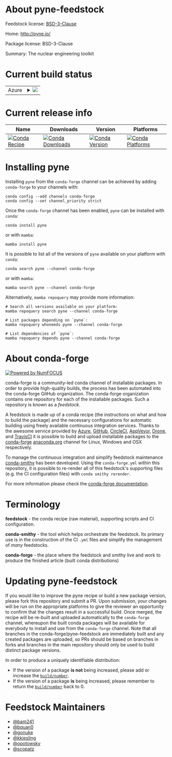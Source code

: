 About pyne-feedstock
====================

Feedstock license: [BSD-3-Clause](https://github.com/conda-forge/pyne-feedstock/blob/main/LICENSE.txt)

Home: http://pyne.io/

Package license: BSD-3-Clause

Summary: The nuclear engineering toolkit

Current build status
====================


<table>
    
  <tr>
    <td>Azure</td>
    <td>
      <details>
        <summary>
          <a href="https://dev.azure.com/conda-forge/feedstock-builds/_build/latest?definitionId=5454&branchName=main">
            <img src="https://dev.azure.com/conda-forge/feedstock-builds/_apis/build/status/pyne-feedstock?branchName=main">
          </a>
        </summary>
        <table>
          <thead><tr><th>Variant</th><th>Status</th></tr></thead>
          <tbody><tr>
              <td>linux_64_enable_dagmcdagmcenable_moabmoabenable_openmcnoopenmcnumpy1.22python3.10.____cpython</td>
              <td>
                <a href="https://dev.azure.com/conda-forge/feedstock-builds/_build/latest?definitionId=5454&branchName=main">
                  <img src="https://dev.azure.com/conda-forge/feedstock-builds/_apis/build/status/pyne-feedstock?branchName=main&jobName=linux&configuration=linux%20linux_64_enable_dagmcdagmcenable_moabmoabenable_openmcnoopenmcnumpy1.22python3.10.____cpython" alt="variant">
                </a>
              </td>
            </tr><tr>
              <td>linux_64_enable_dagmcdagmcenable_moabmoabenable_openmcnoopenmcnumpy1.22python3.8.____cpython</td>
              <td>
                <a href="https://dev.azure.com/conda-forge/feedstock-builds/_build/latest?definitionId=5454&branchName=main">
                  <img src="https://dev.azure.com/conda-forge/feedstock-builds/_apis/build/status/pyne-feedstock?branchName=main&jobName=linux&configuration=linux%20linux_64_enable_dagmcdagmcenable_moabmoabenable_openmcnoopenmcnumpy1.22python3.8.____cpython" alt="variant">
                </a>
              </td>
            </tr><tr>
              <td>linux_64_enable_dagmcdagmcenable_moabmoabenable_openmcnoopenmcnumpy1.22python3.9.____cpython</td>
              <td>
                <a href="https://dev.azure.com/conda-forge/feedstock-builds/_build/latest?definitionId=5454&branchName=main">
                  <img src="https://dev.azure.com/conda-forge/feedstock-builds/_apis/build/status/pyne-feedstock?branchName=main&jobName=linux&configuration=linux%20linux_64_enable_dagmcdagmcenable_moabmoabenable_openmcnoopenmcnumpy1.22python3.9.____cpython" alt="variant">
                </a>
              </td>
            </tr><tr>
              <td>linux_64_enable_dagmcdagmcenable_moabmoabenable_openmcnoopenmcnumpy1.23python3.11.____cpython</td>
              <td>
                <a href="https://dev.azure.com/conda-forge/feedstock-builds/_build/latest?definitionId=5454&branchName=main">
                  <img src="https://dev.azure.com/conda-forge/feedstock-builds/_apis/build/status/pyne-feedstock?branchName=main&jobName=linux&configuration=linux%20linux_64_enable_dagmcdagmcenable_moabmoabenable_openmcnoopenmcnumpy1.23python3.11.____cpython" alt="variant">
                </a>
              </td>
            </tr><tr>
              <td>linux_64_enable_dagmcdagmcenable_moabmoabenable_openmcnoopenmcnumpy1.26python3.12.____cpython</td>
              <td>
                <a href="https://dev.azure.com/conda-forge/feedstock-builds/_build/latest?definitionId=5454&branchName=main">
                  <img src="https://dev.azure.com/conda-forge/feedstock-builds/_apis/build/status/pyne-feedstock?branchName=main&jobName=linux&configuration=linux%20linux_64_enable_dagmcdagmcenable_moabmoabenable_openmcnoopenmcnumpy1.26python3.12.____cpython" alt="variant">
                </a>
              </td>
            </tr><tr>
              <td>linux_64_enable_dagmcdagmcenable_moabmoabenable_openmcopenmcnumpy1.22python3.10.____cpython</td>
              <td>
                <a href="https://dev.azure.com/conda-forge/feedstock-builds/_build/latest?definitionId=5454&branchName=main">
                  <img src="https://dev.azure.com/conda-forge/feedstock-builds/_apis/build/status/pyne-feedstock?branchName=main&jobName=linux&configuration=linux%20linux_64_enable_dagmcdagmcenable_moabmoabenable_openmcopenmcnumpy1.22python3.10.____cpython" alt="variant">
                </a>
              </td>
            </tr><tr>
              <td>linux_64_enable_dagmcdagmcenable_moabmoabenable_openmcopenmcnumpy1.22python3.8.____cpython</td>
              <td>
                <a href="https://dev.azure.com/conda-forge/feedstock-builds/_build/latest?definitionId=5454&branchName=main">
                  <img src="https://dev.azure.com/conda-forge/feedstock-builds/_apis/build/status/pyne-feedstock?branchName=main&jobName=linux&configuration=linux%20linux_64_enable_dagmcdagmcenable_moabmoabenable_openmcopenmcnumpy1.22python3.8.____cpython" alt="variant">
                </a>
              </td>
            </tr><tr>
              <td>linux_64_enable_dagmcdagmcenable_moabmoabenable_openmcopenmcnumpy1.22python3.9.____cpython</td>
              <td>
                <a href="https://dev.azure.com/conda-forge/feedstock-builds/_build/latest?definitionId=5454&branchName=main">
                  <img src="https://dev.azure.com/conda-forge/feedstock-builds/_apis/build/status/pyne-feedstock?branchName=main&jobName=linux&configuration=linux%20linux_64_enable_dagmcdagmcenable_moabmoabenable_openmcopenmcnumpy1.22python3.9.____cpython" alt="variant">
                </a>
              </td>
            </tr><tr>
              <td>linux_64_enable_dagmcdagmcenable_moabmoabenable_openmcopenmcnumpy1.23python3.11.____cpython</td>
              <td>
                <a href="https://dev.azure.com/conda-forge/feedstock-builds/_build/latest?definitionId=5454&branchName=main">
                  <img src="https://dev.azure.com/conda-forge/feedstock-builds/_apis/build/status/pyne-feedstock?branchName=main&jobName=linux&configuration=linux%20linux_64_enable_dagmcdagmcenable_moabmoabenable_openmcopenmcnumpy1.23python3.11.____cpython" alt="variant">
                </a>
              </td>
            </tr><tr>
              <td>linux_64_enable_dagmcdagmcenable_moabmoabenable_openmcopenmcnumpy1.26python3.12.____cpython</td>
              <td>
                <a href="https://dev.azure.com/conda-forge/feedstock-builds/_build/latest?definitionId=5454&branchName=main">
                  <img src="https://dev.azure.com/conda-forge/feedstock-builds/_apis/build/status/pyne-feedstock?branchName=main&jobName=linux&configuration=linux%20linux_64_enable_dagmcdagmcenable_moabmoabenable_openmcopenmcnumpy1.26python3.12.____cpython" alt="variant">
                </a>
              </td>
            </tr><tr>
              <td>linux_64_enable_dagmcdagmcenable_moabnomoabenable_openmcnoopenmcnumpy1.22python3.10.____cpython</td>
              <td>
                <a href="https://dev.azure.com/conda-forge/feedstock-builds/_build/latest?definitionId=5454&branchName=main">
                  <img src="https://dev.azure.com/conda-forge/feedstock-builds/_apis/build/status/pyne-feedstock?branchName=main&jobName=linux&configuration=linux%20linux_64_enable_dagmcdagmcenable_moabnomoabenable_openmcnoopenmcnumpy1.22python3.10.____cpython" alt="variant">
                </a>
              </td>
            </tr><tr>
              <td>linux_64_enable_dagmcdagmcenable_moabnomoabenable_openmcnoopenmcnumpy1.22python3.8.____cpython</td>
              <td>
                <a href="https://dev.azure.com/conda-forge/feedstock-builds/_build/latest?definitionId=5454&branchName=main">
                  <img src="https://dev.azure.com/conda-forge/feedstock-builds/_apis/build/status/pyne-feedstock?branchName=main&jobName=linux&configuration=linux%20linux_64_enable_dagmcdagmcenable_moabnomoabenable_openmcnoopenmcnumpy1.22python3.8.____cpython" alt="variant">
                </a>
              </td>
            </tr><tr>
              <td>linux_64_enable_dagmcdagmcenable_moabnomoabenable_openmcnoopenmcnumpy1.22python3.9.____cpython</td>
              <td>
                <a href="https://dev.azure.com/conda-forge/feedstock-builds/_build/latest?definitionId=5454&branchName=main">
                  <img src="https://dev.azure.com/conda-forge/feedstock-builds/_apis/build/status/pyne-feedstock?branchName=main&jobName=linux&configuration=linux%20linux_64_enable_dagmcdagmcenable_moabnomoabenable_openmcnoopenmcnumpy1.22python3.9.____cpython" alt="variant">
                </a>
              </td>
            </tr><tr>
              <td>linux_64_enable_dagmcdagmcenable_moabnomoabenable_openmcnoopenmcnumpy1.23python3.11.____cpython</td>
              <td>
                <a href="https://dev.azure.com/conda-forge/feedstock-builds/_build/latest?definitionId=5454&branchName=main">
                  <img src="https://dev.azure.com/conda-forge/feedstock-builds/_apis/build/status/pyne-feedstock?branchName=main&jobName=linux&configuration=linux%20linux_64_enable_dagmcdagmcenable_moabnomoabenable_openmcnoopenmcnumpy1.23python3.11.____cpython" alt="variant">
                </a>
              </td>
            </tr><tr>
              <td>linux_64_enable_dagmcdagmcenable_moabnomoabenable_openmcnoopenmcnumpy1.26python3.12.____cpython</td>
              <td>
                <a href="https://dev.azure.com/conda-forge/feedstock-builds/_build/latest?definitionId=5454&branchName=main">
                  <img src="https://dev.azure.com/conda-forge/feedstock-builds/_apis/build/status/pyne-feedstock?branchName=main&jobName=linux&configuration=linux%20linux_64_enable_dagmcdagmcenable_moabnomoabenable_openmcnoopenmcnumpy1.26python3.12.____cpython" alt="variant">
                </a>
              </td>
            </tr><tr>
              <td>linux_64_enable_dagmcdagmcenable_moabnomoabenable_openmcopenmcnumpy1.22python3.10.____cpython</td>
              <td>
                <a href="https://dev.azure.com/conda-forge/feedstock-builds/_build/latest?definitionId=5454&branchName=main">
                  <img src="https://dev.azure.com/conda-forge/feedstock-builds/_apis/build/status/pyne-feedstock?branchName=main&jobName=linux&configuration=linux%20linux_64_enable_dagmcdagmcenable_moabnomoabenable_openmcopenmcnumpy1.22python3.10.____cpython" alt="variant">
                </a>
              </td>
            </tr><tr>
              <td>linux_64_enable_dagmcdagmcenable_moabnomoabenable_openmcopenmcnumpy1.22python3.8.____cpython</td>
              <td>
                <a href="https://dev.azure.com/conda-forge/feedstock-builds/_build/latest?definitionId=5454&branchName=main">
                  <img src="https://dev.azure.com/conda-forge/feedstock-builds/_apis/build/status/pyne-feedstock?branchName=main&jobName=linux&configuration=linux%20linux_64_enable_dagmcdagmcenable_moabnomoabenable_openmcopenmcnumpy1.22python3.8.____cpython" alt="variant">
                </a>
              </td>
            </tr><tr>
              <td>linux_64_enable_dagmcdagmcenable_moabnomoabenable_openmcopenmcnumpy1.22python3.9.____cpython</td>
              <td>
                <a href="https://dev.azure.com/conda-forge/feedstock-builds/_build/latest?definitionId=5454&branchName=main">
                  <img src="https://dev.azure.com/conda-forge/feedstock-builds/_apis/build/status/pyne-feedstock?branchName=main&jobName=linux&configuration=linux%20linux_64_enable_dagmcdagmcenable_moabnomoabenable_openmcopenmcnumpy1.22python3.9.____cpython" alt="variant">
                </a>
              </td>
            </tr><tr>
              <td>linux_64_enable_dagmcdagmcenable_moabnomoabenable_openmcopenmcnumpy1.23python3.11.____cpython</td>
              <td>
                <a href="https://dev.azure.com/conda-forge/feedstock-builds/_build/latest?definitionId=5454&branchName=main">
                  <img src="https://dev.azure.com/conda-forge/feedstock-builds/_apis/build/status/pyne-feedstock?branchName=main&jobName=linux&configuration=linux%20linux_64_enable_dagmcdagmcenable_moabnomoabenable_openmcopenmcnumpy1.23python3.11.____cpython" alt="variant">
                </a>
              </td>
            </tr><tr>
              <td>linux_64_enable_dagmcdagmcenable_moabnomoabenable_openmcopenmcnumpy1.26python3.12.____cpython</td>
              <td>
                <a href="https://dev.azure.com/conda-forge/feedstock-builds/_build/latest?definitionId=5454&branchName=main">
                  <img src="https://dev.azure.com/conda-forge/feedstock-builds/_apis/build/status/pyne-feedstock?branchName=main&jobName=linux&configuration=linux%20linux_64_enable_dagmcdagmcenable_moabnomoabenable_openmcopenmcnumpy1.26python3.12.____cpython" alt="variant">
                </a>
              </td>
            </tr><tr>
              <td>linux_64_enable_dagmcnodagmcenable_moabmoabenable_openmcnoopenmcnumpy1.22python3.10.____cpython</td>
              <td>
                <a href="https://dev.azure.com/conda-forge/feedstock-builds/_build/latest?definitionId=5454&branchName=main">
                  <img src="https://dev.azure.com/conda-forge/feedstock-builds/_apis/build/status/pyne-feedstock?branchName=main&jobName=linux&configuration=linux%20linux_64_enable_dagmcnodagmcenable_moabmoabenable_openmcnoopenmcnumpy1.22python3.10.____cpython" alt="variant">
                </a>
              </td>
            </tr><tr>
              <td>linux_64_enable_dagmcnodagmcenable_moabmoabenable_openmcnoopenmcnumpy1.22python3.8.____cpython</td>
              <td>
                <a href="https://dev.azure.com/conda-forge/feedstock-builds/_build/latest?definitionId=5454&branchName=main">
                  <img src="https://dev.azure.com/conda-forge/feedstock-builds/_apis/build/status/pyne-feedstock?branchName=main&jobName=linux&configuration=linux%20linux_64_enable_dagmcnodagmcenable_moabmoabenable_openmcnoopenmcnumpy1.22python3.8.____cpython" alt="variant">
                </a>
              </td>
            </tr><tr>
              <td>linux_64_enable_dagmcnodagmcenable_moabmoabenable_openmcnoopenmcnumpy1.22python3.9.____cpython</td>
              <td>
                <a href="https://dev.azure.com/conda-forge/feedstock-builds/_build/latest?definitionId=5454&branchName=main">
                  <img src="https://dev.azure.com/conda-forge/feedstock-builds/_apis/build/status/pyne-feedstock?branchName=main&jobName=linux&configuration=linux%20linux_64_enable_dagmcnodagmcenable_moabmoabenable_openmcnoopenmcnumpy1.22python3.9.____cpython" alt="variant">
                </a>
              </td>
            </tr><tr>
              <td>linux_64_enable_dagmcnodagmcenable_moabmoabenable_openmcnoopenmcnumpy1.23python3.11.____cpython</td>
              <td>
                <a href="https://dev.azure.com/conda-forge/feedstock-builds/_build/latest?definitionId=5454&branchName=main">
                  <img src="https://dev.azure.com/conda-forge/feedstock-builds/_apis/build/status/pyne-feedstock?branchName=main&jobName=linux&configuration=linux%20linux_64_enable_dagmcnodagmcenable_moabmoabenable_openmcnoopenmcnumpy1.23python3.11.____cpython" alt="variant">
                </a>
              </td>
            </tr><tr>
              <td>linux_64_enable_dagmcnodagmcenable_moabmoabenable_openmcnoopenmcnumpy1.26python3.12.____cpython</td>
              <td>
                <a href="https://dev.azure.com/conda-forge/feedstock-builds/_build/latest?definitionId=5454&branchName=main">
                  <img src="https://dev.azure.com/conda-forge/feedstock-builds/_apis/build/status/pyne-feedstock?branchName=main&jobName=linux&configuration=linux%20linux_64_enable_dagmcnodagmcenable_moabmoabenable_openmcnoopenmcnumpy1.26python3.12.____cpython" alt="variant">
                </a>
              </td>
            </tr><tr>
              <td>linux_64_enable_dagmcnodagmcenable_moabmoabenable_openmcopenmcnumpy1.22python3.10.____cpython</td>
              <td>
                <a href="https://dev.azure.com/conda-forge/feedstock-builds/_build/latest?definitionId=5454&branchName=main">
                  <img src="https://dev.azure.com/conda-forge/feedstock-builds/_apis/build/status/pyne-feedstock?branchName=main&jobName=linux&configuration=linux%20linux_64_enable_dagmcnodagmcenable_moabmoabenable_openmcopenmcnumpy1.22python3.10.____cpython" alt="variant">
                </a>
              </td>
            </tr><tr>
              <td>linux_64_enable_dagmcnodagmcenable_moabmoabenable_openmcopenmcnumpy1.22python3.8.____cpython</td>
              <td>
                <a href="https://dev.azure.com/conda-forge/feedstock-builds/_build/latest?definitionId=5454&branchName=main">
                  <img src="https://dev.azure.com/conda-forge/feedstock-builds/_apis/build/status/pyne-feedstock?branchName=main&jobName=linux&configuration=linux%20linux_64_enable_dagmcnodagmcenable_moabmoabenable_openmcopenmcnumpy1.22python3.8.____cpython" alt="variant">
                </a>
              </td>
            </tr><tr>
              <td>linux_64_enable_dagmcnodagmcenable_moabmoabenable_openmcopenmcnumpy1.22python3.9.____cpython</td>
              <td>
                <a href="https://dev.azure.com/conda-forge/feedstock-builds/_build/latest?definitionId=5454&branchName=main">
                  <img src="https://dev.azure.com/conda-forge/feedstock-builds/_apis/build/status/pyne-feedstock?branchName=main&jobName=linux&configuration=linux%20linux_64_enable_dagmcnodagmcenable_moabmoabenable_openmcopenmcnumpy1.22python3.9.____cpython" alt="variant">
                </a>
              </td>
            </tr><tr>
              <td>linux_64_enable_dagmcnodagmcenable_moabmoabenable_openmcopenmcnumpy1.23python3.11.____cpython</td>
              <td>
                <a href="https://dev.azure.com/conda-forge/feedstock-builds/_build/latest?definitionId=5454&branchName=main">
                  <img src="https://dev.azure.com/conda-forge/feedstock-builds/_apis/build/status/pyne-feedstock?branchName=main&jobName=linux&configuration=linux%20linux_64_enable_dagmcnodagmcenable_moabmoabenable_openmcopenmcnumpy1.23python3.11.____cpython" alt="variant">
                </a>
              </td>
            </tr><tr>
              <td>linux_64_enable_dagmcnodagmcenable_moabmoabenable_openmcopenmcnumpy1.26python3.12.____cpython</td>
              <td>
                <a href="https://dev.azure.com/conda-forge/feedstock-builds/_build/latest?definitionId=5454&branchName=main">
                  <img src="https://dev.azure.com/conda-forge/feedstock-builds/_apis/build/status/pyne-feedstock?branchName=main&jobName=linux&configuration=linux%20linux_64_enable_dagmcnodagmcenable_moabmoabenable_openmcopenmcnumpy1.26python3.12.____cpython" alt="variant">
                </a>
              </td>
            </tr><tr>
              <td>linux_64_enable_dagmcnodagmcenable_moabnomoabenable_openmcnoopenmcnumpy1.22python3.10.____cpython</td>
              <td>
                <a href="https://dev.azure.com/conda-forge/feedstock-builds/_build/latest?definitionId=5454&branchName=main">
                  <img src="https://dev.azure.com/conda-forge/feedstock-builds/_apis/build/status/pyne-feedstock?branchName=main&jobName=linux&configuration=linux%20linux_64_enable_dagmcnodagmcenable_moabnomoabenable_openmcnoopenmcnumpy1.22python3.10.____cpython" alt="variant">
                </a>
              </td>
            </tr><tr>
              <td>linux_64_enable_dagmcnodagmcenable_moabnomoabenable_openmcnoopenmcnumpy1.22python3.8.____cpython</td>
              <td>
                <a href="https://dev.azure.com/conda-forge/feedstock-builds/_build/latest?definitionId=5454&branchName=main">
                  <img src="https://dev.azure.com/conda-forge/feedstock-builds/_apis/build/status/pyne-feedstock?branchName=main&jobName=linux&configuration=linux%20linux_64_enable_dagmcnodagmcenable_moabnomoabenable_openmcnoopenmcnumpy1.22python3.8.____cpython" alt="variant">
                </a>
              </td>
            </tr><tr>
              <td>linux_64_enable_dagmcnodagmcenable_moabnomoabenable_openmcnoopenmcnumpy1.22python3.9.____cpython</td>
              <td>
                <a href="https://dev.azure.com/conda-forge/feedstock-builds/_build/latest?definitionId=5454&branchName=main">
                  <img src="https://dev.azure.com/conda-forge/feedstock-builds/_apis/build/status/pyne-feedstock?branchName=main&jobName=linux&configuration=linux%20linux_64_enable_dagmcnodagmcenable_moabnomoabenable_openmcnoopenmcnumpy1.22python3.9.____cpython" alt="variant">
                </a>
              </td>
            </tr><tr>
              <td>linux_64_enable_dagmcnodagmcenable_moabnomoabenable_openmcnoopenmcnumpy1.23python3.11.____cpython</td>
              <td>
                <a href="https://dev.azure.com/conda-forge/feedstock-builds/_build/latest?definitionId=5454&branchName=main">
                  <img src="https://dev.azure.com/conda-forge/feedstock-builds/_apis/build/status/pyne-feedstock?branchName=main&jobName=linux&configuration=linux%20linux_64_enable_dagmcnodagmcenable_moabnomoabenable_openmcnoopenmcnumpy1.23python3.11.____cpython" alt="variant">
                </a>
              </td>
            </tr><tr>
              <td>linux_64_enable_dagmcnodagmcenable_moabnomoabenable_openmcnoopenmcnumpy1.26python3.12.____cpython</td>
              <td>
                <a href="https://dev.azure.com/conda-forge/feedstock-builds/_build/latest?definitionId=5454&branchName=main">
                  <img src="https://dev.azure.com/conda-forge/feedstock-builds/_apis/build/status/pyne-feedstock?branchName=main&jobName=linux&configuration=linux%20linux_64_enable_dagmcnodagmcenable_moabnomoabenable_openmcnoopenmcnumpy1.26python3.12.____cpython" alt="variant">
                </a>
              </td>
            </tr><tr>
              <td>linux_64_enable_dagmcnodagmcenable_moabnomoabenable_openmcopenmcnumpy1.22python3.10.____cpython</td>
              <td>
                <a href="https://dev.azure.com/conda-forge/feedstock-builds/_build/latest?definitionId=5454&branchName=main">
                  <img src="https://dev.azure.com/conda-forge/feedstock-builds/_apis/build/status/pyne-feedstock?branchName=main&jobName=linux&configuration=linux%20linux_64_enable_dagmcnodagmcenable_moabnomoabenable_openmcopenmcnumpy1.22python3.10.____cpython" alt="variant">
                </a>
              </td>
            </tr><tr>
              <td>linux_64_enable_dagmcnodagmcenable_moabnomoabenable_openmcopenmcnumpy1.22python3.8.____cpython</td>
              <td>
                <a href="https://dev.azure.com/conda-forge/feedstock-builds/_build/latest?definitionId=5454&branchName=main">
                  <img src="https://dev.azure.com/conda-forge/feedstock-builds/_apis/build/status/pyne-feedstock?branchName=main&jobName=linux&configuration=linux%20linux_64_enable_dagmcnodagmcenable_moabnomoabenable_openmcopenmcnumpy1.22python3.8.____cpython" alt="variant">
                </a>
              </td>
            </tr><tr>
              <td>linux_64_enable_dagmcnodagmcenable_moabnomoabenable_openmcopenmcnumpy1.22python3.9.____cpython</td>
              <td>
                <a href="https://dev.azure.com/conda-forge/feedstock-builds/_build/latest?definitionId=5454&branchName=main">
                  <img src="https://dev.azure.com/conda-forge/feedstock-builds/_apis/build/status/pyne-feedstock?branchName=main&jobName=linux&configuration=linux%20linux_64_enable_dagmcnodagmcenable_moabnomoabenable_openmcopenmcnumpy1.22python3.9.____cpython" alt="variant">
                </a>
              </td>
            </tr><tr>
              <td>linux_64_enable_dagmcnodagmcenable_moabnomoabenable_openmcopenmcnumpy1.23python3.11.____cpython</td>
              <td>
                <a href="https://dev.azure.com/conda-forge/feedstock-builds/_build/latest?definitionId=5454&branchName=main">
                  <img src="https://dev.azure.com/conda-forge/feedstock-builds/_apis/build/status/pyne-feedstock?branchName=main&jobName=linux&configuration=linux%20linux_64_enable_dagmcnodagmcenable_moabnomoabenable_openmcopenmcnumpy1.23python3.11.____cpython" alt="variant">
                </a>
              </td>
            </tr><tr>
              <td>linux_64_enable_dagmcnodagmcenable_moabnomoabenable_openmcopenmcnumpy1.26python3.12.____cpython</td>
              <td>
                <a href="https://dev.azure.com/conda-forge/feedstock-builds/_build/latest?definitionId=5454&branchName=main">
                  <img src="https://dev.azure.com/conda-forge/feedstock-builds/_apis/build/status/pyne-feedstock?branchName=main&jobName=linux&configuration=linux%20linux_64_enable_dagmcnodagmcenable_moabnomoabenable_openmcopenmcnumpy1.26python3.12.____cpython" alt="variant">
                </a>
              </td>
            </tr>
          </tbody>
        </table>
      </details>
    </td>
  </tr>
</table>

Current release info
====================

| Name | Downloads | Version | Platforms |
| --- | --- | --- | --- |
| [![Conda Recipe](https://img.shields.io/badge/recipe-pyne-green.svg)](https://anaconda.org/conda-forge/pyne) | [![Conda Downloads](https://img.shields.io/conda/dn/conda-forge/pyne.svg)](https://anaconda.org/conda-forge/pyne) | [![Conda Version](https://img.shields.io/conda/vn/conda-forge/pyne.svg)](https://anaconda.org/conda-forge/pyne) | [![Conda Platforms](https://img.shields.io/conda/pn/conda-forge/pyne.svg)](https://anaconda.org/conda-forge/pyne) |

Installing pyne
===============

Installing `pyne` from the `conda-forge` channel can be achieved by adding `conda-forge` to your channels with:

```
conda config --add channels conda-forge
conda config --set channel_priority strict
```

Once the `conda-forge` channel has been enabled, `pyne` can be installed with `conda`:

```
conda install pyne
```

or with `mamba`:

```
mamba install pyne
```

It is possible to list all of the versions of `pyne` available on your platform with `conda`:

```
conda search pyne --channel conda-forge
```

or with `mamba`:

```
mamba search pyne --channel conda-forge
```

Alternatively, `mamba repoquery` may provide more information:

```
# Search all versions available on your platform:
mamba repoquery search pyne --channel conda-forge

# List packages depending on `pyne`:
mamba repoquery whoneeds pyne --channel conda-forge

# List dependencies of `pyne`:
mamba repoquery depends pyne --channel conda-forge
```


About conda-forge
=================

[![Powered by
NumFOCUS](https://img.shields.io/badge/powered%20by-NumFOCUS-orange.svg?style=flat&colorA=E1523D&colorB=007D8A)](https://numfocus.org)

conda-forge is a community-led conda channel of installable packages.
In order to provide high-quality builds, the process has been automated into the
conda-forge GitHub organization. The conda-forge organization contains one repository
for each of the installable packages. Such a repository is known as a *feedstock*.

A feedstock is made up of a conda recipe (the instructions on what and how to build
the package) and the necessary configurations for automatic building using freely
available continuous integration services. Thanks to the awesome service provided by
[Azure](https://azure.microsoft.com/en-us/services/devops/), [GitHub](https://github.com/),
[CircleCI](https://circleci.com/), [AppVeyor](https://www.appveyor.com/),
[Drone](https://cloud.drone.io/welcome), and [TravisCI](https://travis-ci.com/)
it is possible to build and upload installable packages to the
[conda-forge](https://anaconda.org/conda-forge) [anaconda.org](https://anaconda.org/)
channel for Linux, Windows and OSX respectively.

To manage the continuous integration and simplify feedstock maintenance
[conda-smithy](https://github.com/conda-forge/conda-smithy) has been developed.
Using the ``conda-forge.yml`` within this repository, it is possible to re-render all of
this feedstock's supporting files (e.g. the CI configuration files) with ``conda smithy rerender``.

For more information please check the [conda-forge documentation](https://conda-forge.org/docs/).

Terminology
===========

**feedstock** - the conda recipe (raw material), supporting scripts and CI configuration.

**conda-smithy** - the tool which helps orchestrate the feedstock.
                   Its primary use is in the construction of the CI ``.yml`` files
                   and simplify the management of *many* feedstocks.

**conda-forge** - the place where the feedstock and smithy live and work to
                  produce the finished article (built conda distributions)


Updating pyne-feedstock
=======================

If you would like to improve the pyne recipe or build a new
package version, please fork this repository and submit a PR. Upon submission,
your changes will be run on the appropriate platforms to give the reviewer an
opportunity to confirm that the changes result in a successful build. Once
merged, the recipe will be re-built and uploaded automatically to the
`conda-forge` channel, whereupon the built conda packages will be available for
everybody to install and use from the `conda-forge` channel.
Note that all branches in the conda-forge/pyne-feedstock are
immediately built and any created packages are uploaded, so PRs should be based
on branches in forks and branches in the main repository should only be used to
build distinct package versions.

In order to produce a uniquely identifiable distribution:
 * If the version of a package **is not** being increased, please add or increase
   the [``build/number``](https://docs.conda.io/projects/conda-build/en/latest/resources/define-metadata.html#build-number-and-string).
 * If the version of a package **is** being increased, please remember to return
   the [``build/number``](https://docs.conda.io/projects/conda-build/en/latest/resources/define-metadata.html#build-number-and-string)
   back to 0.

Feedstock Maintainers
=====================

* [@bam241](https://github.com/bam241/)
* [@bquan0](https://github.com/bquan0/)
* [@gonuke](https://github.com/gonuke/)
* [@kkiesling](https://github.com/kkiesling/)
* [@opotowsky](https://github.com/opotowsky/)
* [@scopatz](https://github.com/scopatz/)

